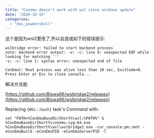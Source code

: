 ```yaml
---
title: "Conemu doesn't work with wsl since windows update"
date: "2020-10-15"
categories: 
  - "dos_powdershell"
---
```


这个是因为wsl2更改了,所以会造成如下的错误提示:

```
wslbridge error: failed to start backend process
note: backend error output: -v: -c: line 0: unexpected EOF while looking for matching `''
-v: -c: line 1: syntax error: unexpected end of file

ConEmuC: Root process was alive less than 10 sec, ExitCode=0.
Press Enter or Esc to close console...
```

解决方法是:

[https://github.com/Biswa96/wslbridge2/releases](https://github.com/Biswa96/wslbridge2/releases)

Replacing `{WSL::bash}` task's Command with:

```
set "PATH=%ConEmuBaseDirShort%\wsl;%PATH%" & %ConEmuBaseDirShort%\conemu-cyg-64.exe %ConEmuBaseDirShort%\wsl\wslbridge2.exe -cur_console:pm:/mnt -eConEmuBuild -eConEmuPID -eConEmuServerPID -l

```
